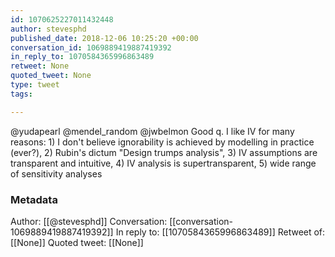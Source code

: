 ```yaml
---
id: 1070625227011432448
author: stevesphd
published_date: 2018-12-06 10:25:20 +00:00
conversation_id: 1069889419887419392
in_reply_to: 1070584365996863489
retweet: None
quoted_tweet: None
type: tweet
tags:

---
```


@yudapearl @mendel_random @jwbelmon Good q. I like IV for many reasons: 1) I don't believe ignorability is achieved by modelling in practice (ever?), 2) Rubin's dictum "Design trumps analysis", 3) IV assumptions are transparent and intuitive, 4) IV analysis is supertransparent, 5) wide range of sensitivity analyses

### Metadata

Author: [[@stevesphd]]
Conversation: [[conversation-1069889419887419392]]
In reply to: [[1070584365996863489]]
Retweet of: [[None]]
Quoted tweet: [[None]]

